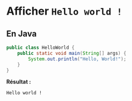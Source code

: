 # Afficher `Hello world !`

## En Java

```java
public class HelloWorld {
    public static void main(String[] args) {
        System.out.println("Hello, World!");
    }
}
```

**Résultat :**

`Hello world !`